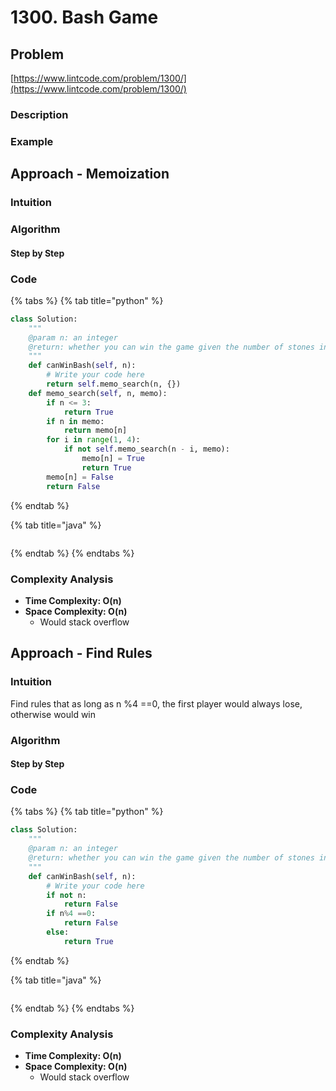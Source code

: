 # 1300. Bash Game

## Problem

[https://www.lintcode.com/problem/1300/](https://www.lintcode.com/problem/1300/)

### Description

### Example

## Approach - Memoization 

### Intuition

### Algorithm

#### Step by Step

### Code

{% tabs %}
{% tab title="python" %}
```python
class Solution:
    """
    @param n: an integer
    @return: whether you can win the game given the number of stones in the heap
    """
    def canWinBash(self, n):
        # Write your code here
        return self.memo_search(n, {})
    def memo_search(self, n, memo):
        if n <= 3:
            return True
        if n in memo:
            return memo[n]
        for i in range(1, 4):
            if not self.memo_search(n - i, memo):
                memo[n] = True
                return True
        memo[n] = False
        return False

```
{% endtab %}

{% tab title="java" %}
```

```
{% endtab %}
{% endtabs %}

### Complexity Analysis

* **Time Complexity: O\(n\)**
* **Space Complexity: O\(n\)**
  * Would stack overflow

## Approach - Find Rules

### Intuition

Find rules that as long as n %4 ==0, the first player would always lose, otherwise would win

### Algorithm

#### Step by Step

### Code

{% tabs %}
{% tab title="python" %}
```python
class Solution:
    """
    @param n: an integer
    @return: whether you can win the game given the number of stones in the heap
    """
    def canWinBash(self, n):
        # Write your code here
        if not n:
            return False
        if n%4 ==0:
            return False
        else:
            return True
```
{% endtab %}

{% tab title="java" %}
```

```
{% endtab %}
{% endtabs %}

### Complexity Analysis

* **Time Complexity: O\(n\)**
* **Space Complexity: O\(n\)**
  * Would stack overflow


